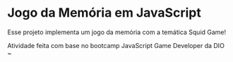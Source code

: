 # Jogo da Memória em JavaScript

Esse projeto implementa um jogo da memória com a temática Squid Game!

Atividade feita com base no bootcamp JavaScript Game Developer da DIO ~


